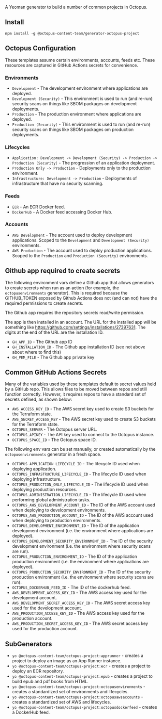 A Yeoman generator to build a number of common projects in Octopus.

## Install

`npm install -g @octopus-content-team/generator-octopus-project`

## Octopus Configuration

These templates assume certain environments, accounts, feeds etc. These resources are captured
in GitHub Actions secrets for convenience.

### Environments

* `Development` - The development environment where applications are deployed.
* `Development (Security)` - This environment is used to run (and re-run) security scans on things like SBOM packages on development deployments.
* `Production` - The production environment where applications are deployed.
* `Production (Security)` - This environment is used to run (and re-run) security scans on things like SBOM packages om production deployments.

### Lifecycles

* `Application: Development -> Development (Security) -> Production -> Production (Security)` - The progression of an application deployment.
* `Production Only -> Production` - Deployments only to the production environment.
* `Infrastructure: Development -> Production` - Deployments of infrastructure that have no security scanning.

### Feeds

* `ECR` - An ECR Docker feed.
* `DockerHub` - A Docker feed accessing Docker Hub.

### Accounts

* `AWS Development` - The account used to deploy development applications. Scoped to the `Development` and `Development (Security)` environments.
* `AWS Production` - The account used to deploy production applications. Scoped to the `Production` and `Production (Security)` environments.

## Github app required to create secrets

The following environment vars define a Github app that allows generators to create secrets when run as an action (for
example, the `octopusenvironments` generator). This is required because the GITHUB_TOKEN exposed by Github Actions does
not (and can not) have the required permissions to create secrets.

The Github app requires the repository secrets read/write permission.

The app is then installed in an account. The URL for the installed app will be something like
https://github.com/settings/installations/27397631. The digits at the end of the URL are the installation ID.

* `GH_APP_ID` - The Github app ID
* `GH_INSTALLATION_ID` - The Github app installation ID (see not above about where to find this)
* `GH_PEM_FILE` - The Github app private key

## Common GitHub Actions Secrets

Many of the variables used by these templates default to secret values held by a GitHub repo. This
allows files to be moved between repos and still function correctly. However, it requires
repos to have a standard set of secrets defined, as shown below:

* `AWS_ACCESS_KEY_ID` - The AWS secret key used to create S3 buckets for the Terraform state.
* `AWS_SECRET_ACCESS_KEY` - The AWS secret key used to create S3 buckets for the Terraform state.
* `OCTOPUS_SERVER` - The Octopus server URL.
* `OCTOPUS_APIKEY` - The API key used to connect to the Octopus instance.
* `OCTOPUS_SPACE_ID` - The Octopus space ID.

The following env vars can be set manually, or created automatically by the `octopusenvironments` generator in a fresh
space.

* `OCTOPUS_APPLICATION_LIFECYCLE_ID` - The lifecycle ID used when deploying application.
* `OCTOPUS_INFRASTRUCTURE_LIFECYCLE_ID` - The lifecycle ID used when deploying infrastructure.
* `OCTOPUS_PRODUCTION_ONLY_LIFECYCLE_ID` - The lifecycle ID used when deploying production resources.
* `OCTOPUS_ADMINISTRATION_LIFECYCLE_ID` - The lifecycle ID used when performing global administration tasks.
* `OCTOPUS_AWS_DEVELOPMENT_ACCOUNT_ID` - The ID of the AWS account used when deploying to development environments.
* `OCTOPUS_AWS_PRODUCTION_ACCOUNT_ID` - The ID of the AWS account used when deploying to production environments.
* `OCTOPUS_DEVELOPMENT_ENVIRONMENT_ID` - The ID of the application development environment (i.e. the environment where applications are deployed).
* `OCTOPUS_DEVELOPMENT_SECURITY_ENVIRONMENT_ID` - The ID of the security development environment (i.e. the environment where security scans are run).
* `OCTOPUS_PRODUCTION_ENVIRONMENT_ID` - The ID of the application production environment (i.e. the environment where applications are deployed).
* `OCTOPUS_PRODUCTION_SECURITY_ENVIRONMENT_ID` - The ID of the security production environment (i.e. the environment where security scans are run).
* `OCTOPUS_DOCKERHUB_FEED_ID` - The ID of the dockerhub feed.
* `AWS_DEVELOPMENT_ACCESS_KEY_ID` - The AWS access key used for the development account.
* `AWS_DEVELOPMENT_SECRET_ACCESS_KEY_ID` - The AWS secret access key used for the development account.
* `AWS_PRODUCTION_ACCESS_KEY_ID` - The AWS access key used for the production account.
* `AWS_PRODUCTION_SECRET_ACCESS_KEY_ID` - The AWS secret access key used for the production account.

## SubGenerators

* `yo @octopus-content-team/octopus-project:apprunner` - creates a project to deploy an image as an App Runner instance.
* `yo @octopus-content-team/octopus-project:ecr` - creates a project to deploy an ECR repository.
* `yo @octopus-content-team/octopus-project:epub` - creates a project to build epub and pdf books from HTML.
* `yo @octopus-content-team/octopus-project:octopusenvironments` - creates a standardized set of environments and lifecycles.
* `yo @octopus-content-team/octopus-project:octopusawsaccounts` - creates a standardized set of AWS and lifecycles.
* `yo @octopus-content-team/octopus-project:octopusdockerfeed` - creates a DockerHub feed.